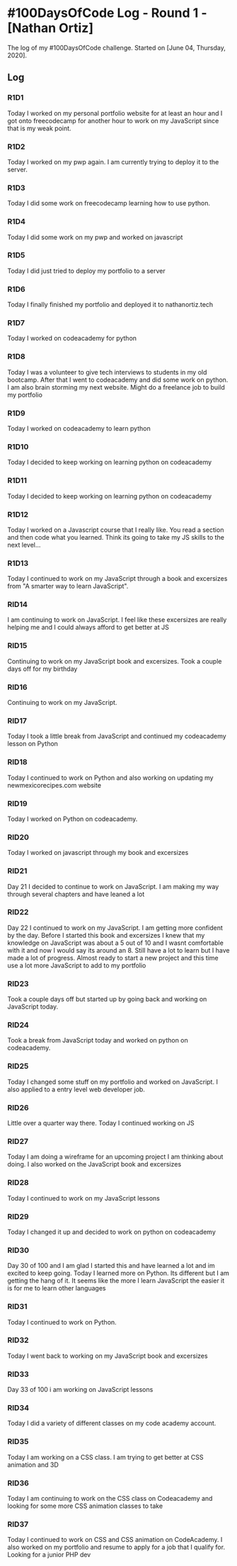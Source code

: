 # #100DaysOfCode Log - Round 1 - [Nathan Ortiz]

The log of my #100DaysOfCode challenge. Started on [June 04, Thursday, 2020].

## Log


### R1D1 
Today I worked on my personal portfolio website for at least an hour and I got onto freecodecamp for another 
hour to work on my JavaScript since that is my weak point.

### R1D2
Today I worked on my pwp again. I am currently trying to deploy it to the server. 

### R1D3
Today I did some work on freecodecamp learning how to use python.

### R1D4
Today I did some work on my pwp and worked on javascript

### R1D5
Today I did just tried to deploy my portfolio to a server

### R1D6
Today I finally finished my portfolio and deployed it to nathanortiz.tech

### R1D7
Today I worked on codeacademy for python

### R1D8

Today I was a volunteer to give tech interviews to students in my old bootcamp. After that I went to codeacademy 
and did some work on python. I am also brain storming my next website. Might do a freelance job to build my portfolio

### R1D9
Today I worked on codeacademy to learn python

### R1D10
Today I decided to keep working on learning python on codeacademy

### R1D11
Today I decided to keep working on learning python on codeacademy

### R1D12
Today I worked on a Javascript course that I really like. You read a section and then code what you learned. Think
its going to take my JS skills to the next level...

### R1D13
Today I continued to work on my JavaScript through a book and excersizes from "A smarter way to learn JavaScript".

### RID14
I am continuing to work on JavaScript. I feel like these excersizes are really helping me and I could always afford
to get better at JS

### RID15
Continuing to work on my JavaScript book and excersizes. Took a couple days off for my birthday

### RID16
Continuing to work on my JavaScript.

### RID17
Today I took a little break from JavaScript and continued my codeacademy lesson on Python

### RID18
Today I continued to work on Python and also working on updating my newmexicorecipes.com website

### RID19
Today I worked on Python on codeacademy.

### RID20
Today I worked on javascript through my book and excersizes

### RID21
Day 21 I decided to continue to work on JavaScript. I am making my way through several chapters and have leaned a lot

### RID22
Day 22 I continued to work on my JavaScript. I am getting more confident by the day. Before I started this book and excersizes
I knew that my knowledge on JavaScript was about a 5 out of 10 and I wasnt comfortable with it and now I would say its
around an 8. Still have a lot to learn but I have made a lot of progress. Almost ready to start a new project and this 
time use a lot more JavaScript to add to my portfolio

### RID23
Took a couple days off but started up by going back and working on JavaScript today.

### RID24
Took a break from JavaScript today and worked on python on codeacademy.

### RID25
Today I changed some stuff on my portfolio and worked on JavaScript. I also applied to a entry level web developer job.

### RID26
Little over a quarter way there. Today I continued working on JS

### RID27
Today I am doing a wireframe for an upcoming project I am thinking about doing. I also worked on the JavaScript book and
excersizes

### RID28
Today I continued to work on my JavaScript lessons

### RID29 
Today I changed it up and decided to work on python on codeacademy

### RID30
Day 30 of 100 and I am glad I started this and have learned a lot and im excited to keep going. Today I learned more 
on Python. Its different but I am getting the hang of it. It seems like the more I learn JavaScript the easier it is
for me to learn other languages

### RID31
Today I continued to work on Python.

### RID32
Today I went back to working on my JavaScript book and excersizes

### RID33
Day 33 of 100 i am working on JavaScript lessons

### RID34 
Today I did a variety of different classes on my code academy account.

### RID35
Today I am working on a CSS class. I am trying to get better at CSS animation and 3D

### RID36
Today I am continuing to work on the CSS class on Codeacademy and looking for some more CSS animation classes to take

### RID37
Today I continued to work on CSS and CSS animation on CodeAcademy. I also worked on my portfolio and resume to apply 
for a job that I qualify for. Looking for a junior PHP dev